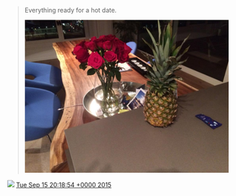 > Everything ready for a hot date\. 
> 
> ![](../../media/643881697839304704-CO-G_B0WwAABIvV.jpg)

<img src="../../media/tweet.ico" width="12" /> [Tue Sep 15 20:18:54 +0000 2015](https://twitter.com/DromerDenker/status/643881697839304704)
